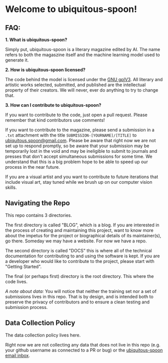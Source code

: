 # Welcome to ubiquitous-spoon!

## FAQ:

**1. What is ubiquitous-spoon?**

Simply put, ubiquitous-spoon is a literary magazine edited by AI. The name refers to both the magaszine itself and the machine learning model used to generate it.

**2. How is ubiquitous-spoon licensed?**

The code behind the model is licensed under the [GNU gplV3](https://www.gnu.org/licenses/gpl-3.0.en.html). All literary and artistic works selected, submitted, and published are the intellectual property of their creators. We will never, ever do anything to try to change that. 

**3. How can I contribute to ubiquitous-spoon?**

If you want to contribute to the code, just open a pull request. Please remember that kind contributors use comments! 

If you want to contribute to the magazine, please send a submission in a `.txt` attachment with the title `SUBMISSION-[YOURNAME]/[TITLE]` to ubiquitous.spoon@gmail.com. Please be aware that right now we are not set up to respond promptly, so be aware that your submission may be temporarily lost in the void and may be ineligible to submit to journals and presses that don't accept simultaneous submissions for some time. We understand that this is a big problem hope to be able to speed up our process in the near future.

If you are a visual artist and you want to contribute to future iterations that include visual art, stay tuned while we brush up on our computer vision skills. 


## Navigating the Repo

This repo contains 3 directories. 

The first directory is called "BLOG", which is a blog. If you are interested in the process of creating and maintaining this project, want to know more about the impetus for the project or biographical details of its maintainer(s), go there. Someday we may have a website. For now we have a repo.

The second directory is called "DOCS" this is where all of the technical documentation for contributing to and using the software is kept. If you are a developer who would like to contribute to the project, please start with "Getting Started".

The final (or perhaps first) directory is the root directory. This where the code lives. 

*A note about data:* You will  notice that neither the training set nor a set of submissions lives in this repo. That is by design, and is intended both to preserve the privacy of contributors and to ensure a clean testing and submission process.

## Data Collection Policy

The data collection policy lives here. 

Right now we are not collecting any data that does not live in this repo (e.g. your github username as connected to a PR or bug) or the [ubiquitous-spoon email inbox](mailto:ubiquitous.spoon@gmail.com). 
